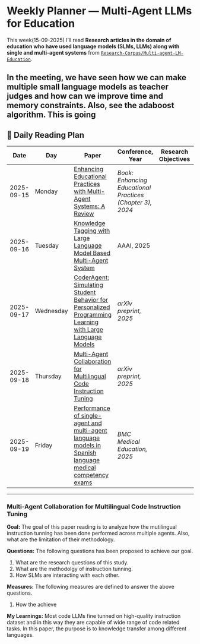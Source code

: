 # Weekly Planner — Multi-Agent LLMs for Education

This week(15-09-2025) I’ll read **Research articles in the domain of education who have used language models (SLMs, LLMs) along with single and multi-agent systems** from  [`Research-Corpus/Multi-agent-LM-Education`](https://github.com/MahaZainab/Research-Corpus/tree/main/Multi-agent-LM-Education).

In the meeting, we have seen how we can make multiple small language models as teacher judges and how can we improve time and memory constraints.
Also, see the adaboost algorithm. This is going
---

## 📅 Daily Reading Plan


| Date       | Day       | Paper | Conference, Year | Research Objectives | Methodology | Limitations |
|------------|-----------|-------|------------------|---------------------|-------------|-------------|
| 2025-09-15 | Monday    | [Enhancing Educational Practices with Multi-Agent Systems: A Review](https://github.com/MahaZainab/Research-Corpus/blob/main/Multi-agent-LM-Education/Enhancing%20Educational%20Practices%20with%20Multi-Agent%20Systems%20A%20Review.pdf) | *Book: Enhancing Educational Practices (Chapter 3), 2024* |  |  |  |
| 2025-09-16 | Tuesday   | [Knowledge Tagging with Large Language Model Based Multi-Agent System](https://github.com/MahaZainab/Research-Corpus/blob/main/Multi-agent-LM-Education/35141-Article%20Text-39208-1-2-20250410.pdf) | AAAI, 2025 |  |  |  |
| 2025-09-17 | Wednesday | [CoderAgent: Simulating Student Behavior for Personalized Programming Learning with Large Language Models](https://github.com/MahaZainab/Research-Corpus/blob/main/Multi-agent-LM-Education/coderagent%20simulating%20student%20behavior%20for%20personalized%20programming%20learning%20with%20large%20language%20models.pdf) | *arXiv preprint, 2025* |  |  |  |
| 2025-09-18 | Thursday  | [Multi-Agent Collaboration for Multilingual Code Instruction Tuning](https://github.com/MahaZainab/Research-Corpus/blob/main/Multi-agent-LM-Education/multi%20agent%20collaborating%20for%20multilingual%20code%20instruction%20tuning.pdf) | *arXiv preprint, 2025* |  |  |  |
| 2025-09-19 | Friday    | [Performance of single-agent and multi-agent language models in Spanish language medical competency exams](https://github.com/MahaZainab/Research-Corpus/blob/main/Multi-agent-LM-Education/performance%20of%20single%20agent%20and%20multi-agent%20language%20models%20in%20spanish.pdf) | *BMC Medical Education, 2025*  |  |  |  |

---

### Multi-Agent Collaboration for Multilingual Code Instruction Tuning
**Goal:** The goal of this paper reading is to analyze how the mutilingual instruction tunning has been done performed across multiple agents. Also, what are the limitation of their methodology.

**Questions:** The following questions has been proposed to achieve our goal.
1. What are the research questions of this study.
2. What are the methodolgy of instruction tunning.
3. How SLMs are interacting with each other.

**Measures:** The following measures are defined to answer the above questions.
1. How the achieve 

**My Learnings:**
Most code LLMs fine tunned on high-quality instruction dataset and in this way they are capable of wide range of code related tasks. In this paper, the purpose is to knowledge transfer among different languages.